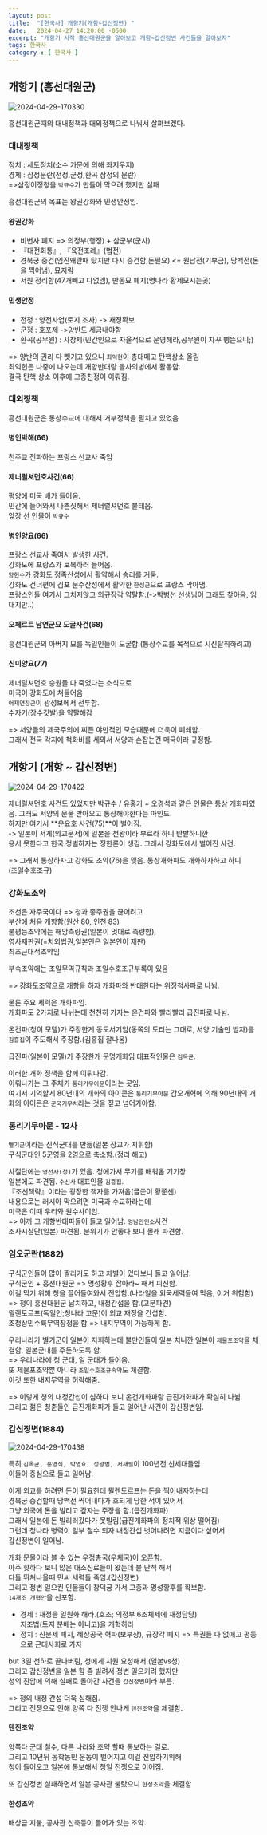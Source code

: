 ```yaml
---
layout: post
title:  "[한국사] 개항기(개항~갑신정변) "
date:   2024-04-27 14:20:00 -0500
excerpt: "개항기 시작 흥선대원군을 알아보고 개항~갑신정변 사건들을 알아보자"
tags: 한국사
category : [ 한국사 ]
---
```


## 개항기 (흥선대원군)

<img src="https://i.ibb.co/x7dgWZj/2024-04-29-170330.png" alt="2024-04-29-170330" border="0">

흥선대원군때의 대내정책과 대외정책으로 나눠서 살펴보겠다.  


### 대내정책

정치 : 세도정치(소수 가문에 의해 좌지우지)  
경제 : 삼정문란(전정,군정,환곡 삼정의 문란)  
=>삼정이정청을 `박규수`가 만들어 막으려 했지만 실패  

흥선대원군의 목표는 왕권강화와 민생안정임.  

#### 왕권강화

+ 비변사 폐지 => 의정부(행정) + 삼군부(군사)
+ 『대전회통』, 『육전조례』(법전)
+ 경북궁 중건(임진왜란때 탔지만 다시 증건함,돈필요) <= 원납전(기부금), 당백전(돈을 찍어냄), 묘지림
+ 서원 정리함(47개빼고 다없앰), 만동묘 폐지(명나라 황제모시는곳)


#### 민생안정

+ 전정 : 양전사업(토지 조사) -> 재정확보
+ 군정 : 호포제 ->양반도 세금내야함
+ 환곡(공무원) : 사창제(민간인으로 자율적으로 운영해라,공무원이 자꾸 삥뜯으니;)

=> 양반의 권리 다 뺏기고 있으니 `최익현`이 총대메고 탄핵상소 올림  
최익현은 나중에 나오는데 개항반대랑 을사의병에서 활동함.  
결국 탄핵 상소 이후에 고종친정이 이뤄짐.  

### 대외정책

흥선대원군은 통상수교에 대해서 거부정책을 펼치고 있었음  

#### 병인박해(66)

천주교 전파하는 프랑스 선교사 죽임  

#### 제너럴셔먼호사건(66)

평양에 미국 배가 들어옴.  
민간에 들어와서 나쁜짓해서 제너렬셔먼호 불태움.  
앞장 선 인물이 `박규수`

#### 병인양요(66)

프랑스 선교사 죽여서 발생한 사건.  
강화도에 프랑스가 보복하러 들어옴.  
`양헌수`가 강화도 정족산성에서 활약해서 승리를 거둠.  
강화도 건너편에 김포 문수산성에서 활약한 `한성근`으로 프랑스 막아냄.  
프랑스인들 여기서 그치지않고 외규장각 약탈함.(->박병선 선생님이 그래도 찾아옴, 임대지만..)  

#### 오페르트 남연군묘 도굴사건(68)

흥선대원군의 아버지 묘를 독일인들이 도굴함.(통상수교를 목적으로 시신탈취하려고)  

#### 신미양요(77)

제너럴셔먼호 승원들 다 죽었다는 소식으로  
미국이 강화도에 쳐들어옴  
`어재연장군`이 광성보에서 전투함.  
수자기(장수깃발)을 약탈해감  

=> 서양들의 제국주의에 찌든 야만적인 모습때문에 더욱이 폐쇄함.  
그래서 전국 각지에 척화비를 세외서 서양과 손잡는건 매국이라 규정함.  



## 개항기 (개항 ~ 갑신정변)

<img src="https://i.ibb.co/KsmRWWX/2024-04-29-170422.png" alt="2024-04-29-170422" border="0">

제너럴셔먼호 사건도 있었지만 박규수 / 유홍기 + 오경석과 같은 인물은
통상 개화파였음. 그래도 서양의 문물 받아오고 통상해야한다는 마인드.  
하지만 여기서 **운요호 사건(75)**이 벌어짐.  
-> 일본이 서계(외교문서)에 일본을 천왕이라 부르라 하니 반발하니깐  
용서 못한다고 한국 정벌하자는 정한론이 생김. 그래서 강화도에서 벌어진 사건.  

=> 그래서 통상하자고 강화도 조약(76)을 맺음. 통상개화파도 개화하자하고 하니  
(조일수호조규)  

### 강화도조약

조선은 자주국이다 => 청과 종주권을 끊어려고  
부산에 처음 개항함(원산 80, 인천 83)  
불평등조약에는 해앙측량권(일본이 멋대로 측량함),  
영사재판권(=치외법권,일본인은 일본인이 재판)  
최초근대적조약임  

부속조약에는 조일무역규칙과 조일수호조규부록이 있음  


=> 강화도조약으로 개항을 하자 개화파와 반대한다는 위정척사파로 나뉨.  

물론 주요 세력은 개화파임.  
개화파도 2가지로 나뉘는데 천천히 가자는 온건파와 빨리빨리 급진파로 나뉨.  

온건파(청이 모델)가 주장한게 동도서기임(동쪽의 도리는 그대로, 서양 기술만 받자)를  
`김홍집`이 주도해서 주장함.(김홍집 잘나옴)  

급진파(일본이 모델)가 주장한개 문명개화임 대표적인물은 `김옥균`.  

이러한 개화 정책을 함께 이뤄나감.  
이뤄나가는 그 주체가 `통리기무아문`이라는 곳임.  
여기서 기억할게 80년대의 개화의 아이콘은 `통리기무아문`
갑오개혁에 의해 90년대의 개화의 아이콘은 `군국기무처`라는 것을 짚고 넘어가야함.  

### 통리기무아문 - 12사

`별기군`이라는 신식군대를 만듦(일본 장교가 지휘함)  
구식군대인 5군영을 2영으로 축소함.(정리 해고)  

사절단에는 `영선사(청)`가 있음. 청에가서 무기를 배워옴 기기창  
일본에도 파견됨. `수신사` 대표인물 `김홍집`.  
『조선책략』이라는 굉장한 책자를 가져옴(글쓴이 황쭌셴)  
내용으로는 러시아 막으려면 미국과 수교하라는데  
미국은 이때 우리와 원수사이임.  
=> 아까 그 개항반대파들이 들고 일어남. `영남만인소`사건  
조사시찰단(일본) 파견됨. 분위기가 안좋다 보니 몰래 파견함.  


### 임오군란(1882)

구식군인들이 많이 짤리기도 하고 차별이 있다보니 들고 일어남.  
구식군인 + 흥선대원군 => 명성황후 잡아라~ 해서 피신함.  
이걸 막기 위해 청을 끌어들여와서 진압함.(나라일을 외국세력들여 막음, 이거 위험함)  
=> 청이 흥선대원군 납치하고, 내정간섭을 함.(고문파견)  
묄렌도르프(독일인;청나라 고문)이 외교 재정을 간섭함.  
조청상민수륙무역장정을 함 => 내지무역이 가능하게 함.  

우리나라가 별기군이 일본이 지휘하는데 불만인들이 일본 치니깐
일본이 `제물포조약`을 체결함. 일본군대를 주둔하도록 함.  
=> 우리나라에 청 군대, 일 군대가 들어옴.  
또 제물포조약뿐 아니라 `조일수호조규속약`도 체결함.  
이것 또한 내지무역을 허락해줌.  


=> 이렇게 청의 내정간섭이 심하다 보니 온건개화파랑 급진개화파가 확실히 나뉨.  
그리고 젊은 청춘들인 급진개화파가 들고 일어난 사건이 갑신정변임.  


### 갑신정변(1884)

<img src="https://i.ibb.co/nrkGT4w/2024-04-29-170438.png" alt="2024-04-29-170438" border="0">

특히 `김옥균, 홍영식, 박영효, 성광범, 서재필`이 100년전 신세대들임  
이들이 중심으로 들고 일어남.  

이게 외교를 하려면 돈이 필요한데 뮐렌도르프는 돈을 찍어내자하는데  
경북궁 증건할때 당백전 찍어내다가 호되게 당한 적이 있어서  
그냥 외국에 돈을 빌리고 갚자는 주장을 함.(급진개화파)  
그래서 일본에 돈 빌리러갔다가 못빌림(급진개화파의 정치적 위상 떨어짐)  
그런데 청나라 병력이 일부 철수 되자 내정간섭 벗어나려면 지금이다 싶어서  
갑신정변이 일어남.  

개화 문물이라 볼 수 있는 우정총국(우체국)이 오픈함.  
아주 핫하다 보니 많은 대소신료들이 왔는데 불 난척 해서  
다들 뛰쳐나올때 민씨 세력들 죽임.(갑신정변)  
그리고 정변 일으킨 인물들이 창덕궁 가서 고종과 명성황후를 확보함.  
`14개조 개혁안`을 선포함.  
+ 경제 : 재정을 일원화 해라.(호조; 의정부 6조체제에 재정담당)  
  지조법(토지 분배는 아니고)을 개혁하라
+ 정치 : 신분제 폐지, 혜상공국 혁파(보부상), 규장각 폐지
  => 특권들 다 없애고 평등으로 근대사회로 가자

but 3일 천하로 끝나버림, 청에게 지원 요청해서.(일본vs청)  
그리고 갑신정변을 일본 힘 좀 빌려서 정변 일으키려 했지만  
청의 진압에 의해 실패로 돌아간 사건을 `갑신정변`이라 부름.

=> 청의 내정 간섭 더욱 심해짐.  
그리고 전쟁으로 인해 양쪽 다 전쟁 안나게 `텐진조약`을 체결함.  


#### 텐진조약

양쪽다 군대 철수, 다른 나라와 조약 할때 통보하는 걸로.  
그리고 10년뒤 동학농민 운동이 벌어지고 이걸 진압하기위해  
청이 들어오고 일본에 통보해서 청일 전쟁으로 이어짐.  

또 갑신정변 실패하면서 일본 공사관 불탔으니 `한성조약`을 체결함


#### 한성조약

배상금 지불, 공사관 신축등이 들어가 있는 조약.